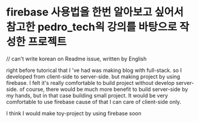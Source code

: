 # firebase 사용법을 한번 알아보고 싶어서 참고한 pedro_tech읙 강의를 바탕으로 작성한 프로젝트

// can't write korean on Readme issue, written by English

right before tutorical that I 've had was making blog with full-stack. 
so I developed from client-side to server-side. 
but making project by using firebase. I felt it's really comfortable to build project without develop server-side.
of course, there would be much more benefit to build server-side by my hands, but in that case building small project. 
It would be very comfortable to use firebase cause of that I can care of client-side only. 

I think I would make toy-project by using firebase soon

